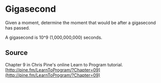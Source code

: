 # Gigasecond

Given a moment, determine the moment that would be after a gigasecond has
passed.

A gigasecond is 10^9 (1,000,000,000) seconds.

## Source

Chapter 9 in Chris Pine's online Learn to Program tutorial.
[http://pine.fm/LearnToProgram/?Chapter=09](http://pine.fm/LearnToProgram/?Chapter=09)
